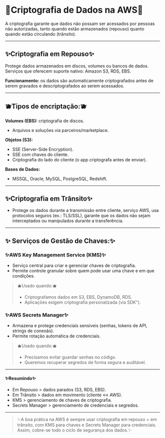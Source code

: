 # 🌸Criptografia de Dados na AWS🌸

A criptografia garante que dados não possam ser acessados por pessoas não autorizadas, tanto quando estão armazenados (repouso) quanto quando estão circulando (trânsito).

---

## ✨Criptografia em Repouso✨

Protege dados armazenados em discos, volumes ou bancos de dados.
Serviços que oferecem suporte nativo: Amazon S3, RDS, EBS.

**Funcionamento:** os dados são automaticamente criptografados antes de serem gravados e descriptografados ao serem acessados.

---

## 🫐Tipos de encriptação:🫐

 **Volumes (EBS):** criptografia de discos.
- Arquivos e soluções via parceiros/marketplace.

**Objetos (S3):**
- SSE (Server-Side Encryption).
- SSE com chaves do cliente.
- Criptografia do lado do cliente (o app criptografa antes de enviar).


**Bases de Dados:**
- MSSQL, Oracle, MySQL, PostgreSQL, Redshift.

---

## ✨Criptografia em Trânsito✨

- Protege os dados durante a transmissão entre cliente, serviço AWS, usa protocolos seguros (ex.: TLS/SSL), garante que os dados não sejam interceptados ou manipulados durante a transferência.

---

## ✨ Serviços de Gestão de Chaves:✨ 

### ✨AWS Key Management Service (KMS)✨
- Serviço central para criar e gerenciar chaves de criptografia. 
- Permite controle granular sobre quem pode usar uma chave e em que condições.
  
> 🫐Usado quando:🫐
> - Criptografamos dados em S3, EBS, DynamoDB, RDS.
> - Aplicações exigem criptografia personalizada (via SDK").

### ✨AWS Secrets Manager✨
- Armazena e protege credenciais sensíveis (senhas, tokens de API, strings de conexão).
- Permite rotação automática de credenciais.


> 🫐Usado quando:🫐
> - Precisamos evitar guardar senhas no código.
> - Queremos recuperar segredos de forma segura e auditável.

---

#### ✨Resumindo✨
- Em Repouso > dados parados (S3, RDS, EBS).
- Em Trânsito > dados em movimento (cliente ↔ AWS).
- KMS > gerenciamento de chaves de criptografia.
- Secrets Manager > gerenciamento de credenciais e segredos.

---

> ✨A boa prática na AWS é sempre usar criptografia em repouso + em trânsito, com KMS para chaves e Secrets Manager para credenciais. Assim, cobre-se todo o ciclo de segurança dos dados.✨
